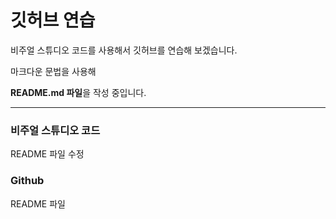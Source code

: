 # 깃허브 연습

비주얼 스튜디오 코드를 사용해서 깃허브를 연습해 보겠습니다.

마크다운 문법을 사용해

**README.md 파일**을 작성 중입니다.



----------------------------------
### 비주얼 스튜디오 코드

README 파일 수정



### Github 
README 파일 
